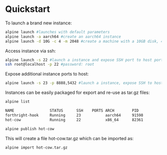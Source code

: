 # Quickstart

To launch a brand new instance:

```bash
alpine launch #launches with default parameters
alpine launch -a aarch64 #create an aarch64 instance
alpine launch -d 10G -c 4 -m 2048 #create a machine with a 10GB disk, 4 cpus and 2GB of RAM

```

Access instance via ssh:

```bash
alpine launch -s 22 #launch a instance and expose SSH port to host port 22
ssh root@localhost -p 22 #password: root
```

Expose additional instance ports to host:

```bash
alpine launch -s 23 -p 8888,5432 #launch a instance, expose SSH to host port 23 and forward instance ports 8888 and 5432 to host ports 8888 and 5432
```

Instances can be easily packaged for export and re-use as tar.gz files:

```bash
alpine list

NAME                STATUS      SSH    PORTS ARCH        PID
forthright-hook     Running     23           aarch64     91598
hot-cow             Running     22           x86_64      82361
```

```bash
alpine publish hot-cow
```

This will create a file hot-cow.tar.gz which can be imported as:

```bash
alpine import hot-cow.tar.gz
```
